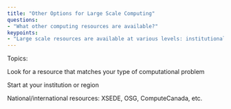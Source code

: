 ```yaml
---
title: "Other Options for Large Scale Computing"
questions:
- "What other computing resources are available?" 
keypoints: 
- "Large scale resources are available at various levels: institutional, regional, national, and international." 
---
```


Topics: 

Look for a resource that matches your type of computational problem

Start at your institution or region

National/international resources: XSEDE, OSG, ComputeCanada, etc.
